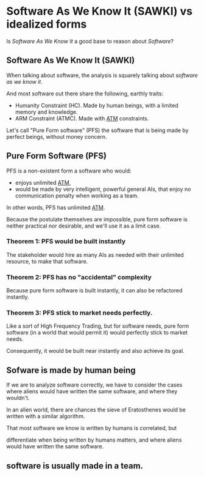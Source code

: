 # Software As We Know It (SAWKI) vs idealized forms

Is _Software As We Know It_ a good base to reason about _Software_?


## Software As We Know It (SAWKI)

When talking about software, the analysis is squarely talking about _software as we know it_.

And most software out there share the following, earthly traits:
- Humanity Constraint (HC). Made by human beings, with a limited memory and knowledge.
- ARM Constraint (ATMC). Made with [ATM](Attention,#20Time,#20Money) constraints.

Let's call "Pure Form software" (PFS) the software that is being made by perfect beings, without money concern.



## Pure Form Software (PFS)

PFS is a non-existent form a software who would:
- enjoys unlimited [ATM](Attention,#20Time,#20Money), 
- would be made by very intelligent, powerful general AIs, that enjoy no communication penalty when working as a team.


In other words, PFS has unlimited [ATM](Attention,#20Time,#20Money).


Because the postulate themselves are impossible, pure form software is neither practical nor desirable, and we'll use it as a limit case.


### Theorem 1: PFS would be built instantly

The stakeholder would hire as many AIs as needed with their unlimited resource, to make that software.


### Theorem 2: PFS has no "accidental" complexity

Because pure form software is built instantly, it can also be refactored instantly.


### Theorem 3: PFS stick to market needs perfectly.

Like a sort of High Frequency Trading, but for software needs, pure form software (in a world that would permit it) would perfectly stick to market needs.



Consequently, it would be built near instantly and also achieve its goal.





## Sofware is made by human being

If we are to analyze software correctly, we have to consider the cases where aliens would have written the same software, and where they wouldn't.

In an alien world, there are chances the sieve of Eratosthenes would be written with a similar algorithm.

That most software we know is written by humans is correlated, but







differentiate when being written by humans matters, and where aliens would have written the same software.



## software is usually made in a team.